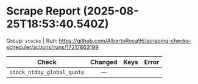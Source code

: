 # Scrape Report (2025-08-25T18:53:40.540Z)

Group: `stocks`  |  Run: https://github.com/AlbertoRoca96/scraping-checks-scheduler/actions/runs/17217863199

| Check | Changed | Keys | Error |
|---|:---:|:--|:--|
| `stock_ntdoy_global_quote` | — |  |  |
